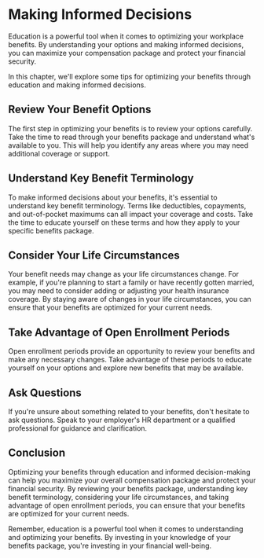 # Making Informed Decisions

Education is a powerful tool when it comes to optimizing your workplace benefits. By understanding your options and making informed decisions, you can maximize your compensation package and protect your financial security.

In this chapter, we'll explore some tips for optimizing your benefits through education and making informed decisions.

Review Your Benefit Options
---------------------------

The first step in optimizing your benefits is to review your options carefully. Take the time to read through your benefits package and understand what's available to you. This will help you identify any areas where you may need additional coverage or support.

Understand Key Benefit Terminology
----------------------------------

To make informed decisions about your benefits, it's essential to understand key benefit terminology. Terms like deductibles, copayments, and out-of-pocket maximums can all impact your coverage and costs. Take the time to educate yourself on these terms and how they apply to your specific benefits package.

Consider Your Life Circumstances
--------------------------------

Your benefit needs may change as your life circumstances change. For example, if you're planning to start a family or have recently gotten married, you may need to consider adding or adjusting your health insurance coverage. By staying aware of changes in your life circumstances, you can ensure that your benefits are optimized for your current needs.

Take Advantage of Open Enrollment Periods
-----------------------------------------

Open enrollment periods provide an opportunity to review your benefits and make any necessary changes. Take advantage of these periods to educate yourself on your options and explore new benefits that may be available.

Ask Questions
-------------

If you're unsure about something related to your benefits, don't hesitate to ask questions. Speak to your employer's HR department or a qualified professional for guidance and clarification.

Conclusion
----------

Optimizing your benefits through education and informed decision-making can help you maximize your overall compensation package and protect your financial security. By reviewing your benefits package, understanding key benefit terminology, considering your life circumstances, and taking advantage of open enrollment periods, you can ensure that your benefits are optimized for your current needs.

Remember, education is a powerful tool when it comes to understanding and optimizing your benefits. By investing in your knowledge of your benefits package, you're investing in your financial well-being.
